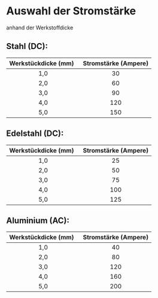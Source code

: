# Auswahl der Stromstärke 
 anhand der Werkstoffdicke


## Stahl (DC):  

Werkstückdicke (mm)` ` | Stromstärke (Ampere) 
:------:|:------:
1,0|30 
2,0|60 
3,0|90 
4,0|120
5,0|150

## Edelstahl (DC):

Werkstückdicke (mm)` ` | Stromstärke (Ampere) 
:------:|:------:
1,0|25 
2,0|50 
3,0|75 
4,0|100
5,0|125

## Aluminium (AC):
Werkstückdicke (mm)` ` | Stromstärke (Ampere) 
:------:|:------:
1,0|40 
2,0|80 
3,0|120 
4,0|160
5,0|200
